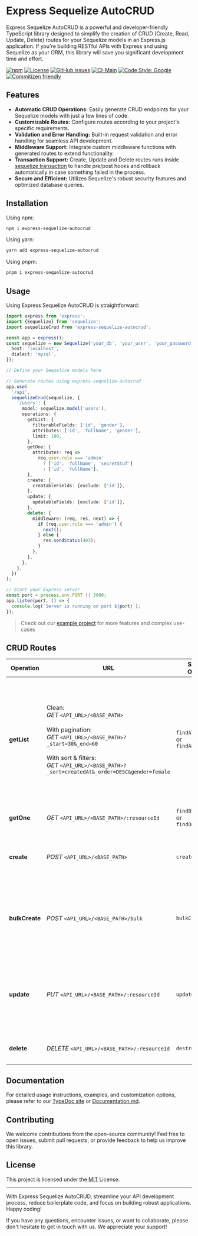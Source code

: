 # Express Sequelize AutoCRUD

Express Sequelize AutoCRUD is a powerful and developer-friendly TypeScript library designed to simplify the creation of CRUD (Create, Read, Update, Delete) routes for your Sequelize models in an Express.js application. If you're building RESTful APIs with Express and using Sequelize as your ORM, this library will save you significant development time and effort.

[![npm](https://img.shields.io/npm/v/express-sequelize-autocrud)](https://www.npmjs.com/package/express-sequelize-autocrud)
[![License](https://img.shields.io/npm/l/express-sequelize-autocrud)](./LICENSE)
[![GitHub issues](https://img.shields.io/github/issues/doralteres/express-sequelize-autocrud)](https://github.com/doralteres/express-sequelize-autocrud/issues)
[![CI-Main](https://github.com/doralteres/express-sequelize-crud/actions/workflows/release.yaml/badge.svg)](https://github.com/doralteres/express-sequelize-crud/actions/workflows/release.yaml)
[![Code Style: Google](https://img.shields.io/badge/code%20style-google-blueviolet.svg)](https://github.com/google/gts)
[![Commitizen friendly](https://img.shields.io/badge/commitizen-friendly-brightgreen.svg)](http://commitizen.github.io/cz-cli/)

## Features

- **Automatic CRUD Operations:** Easily generate CRUD endpoints for your Sequelize models with just a few lines of code.
- **Customizable Routes:** Configure routes according to your project's specific requirements.
- **Validation and Error Handling:** Built-in request validation and error handling for seamless API development.
- **Middleware Support:** Integrate custom middleware functions with generated routes to extend functionality.
- **Transaction Support:** Create, Update and Delete routes runs inside [sequelize transaction](https://sequelize.org/docs/v6/other-topics/transactions/) to handle pre/post hooks and rollback automatically in case something failed in the process.
- **Secure and Efficient:** Utilizes Sequelize's robust security features and optimized database queries.

## Installation

Using npm:

```bash
npm i express-sequelize-autocrud
```

Using yarn:

```bash
yarn add express-sequelize-autocrud
```

Using pnpm:

```bash
pnpm i express-sequelize-autocrud
```

## Usage

Using Express Sequelize AutoCRUD is straightforward:

```typescript
import express from 'express';
import {Sequelize} from 'sequelize';
import sequelizeCrud from 'express-sequelize-autocrud';

const app = express();
const sequelize = new Sequelize('your_db', 'your_user', 'your_password', {
  host: 'localhost',
  dialect: 'mysql',
});

// Define your Sequelize models here

// Generate routes using express-sequelize-autocrud
app.use(
  '/api',
  sequelizeCrud(sequelize, {
    '/users': {
      model: sequelize.model('users'),
      operations: {
        getList: {
          filterableFields: ['id', 'gender'],
          attributes: ['id', 'fullName', 'gender'],
          limit: 100,
        },
        getOne: {
          attributes: req =>
            req.user.role === 'admin'
              ? ['id', 'fullName', 'secretStuf']
              : ['id', 'fullName'],
        },
        create: {
          creatableFields: {exclude: ['id']},
        },
        update: {
          updatableFields: {exclude: ['id']},
        },
        delete: {
          middleware: (req, res, next) => {
            if (req.user.role === 'admin') {
              next();
            } else {
              res.sendStatus(403);
            }
          },
        },
      },
    },
  })
);

// Start your Express server
const port = process.env.PORT || 3000;
app.listen(port, () => {
  console.log(`Server is running on port ${port}`);
});
```

> Check out our [example project](./example) for more features and complex use-cases

## CRUD Routes

| Operation      | URL                                                                                                                                                                                                                       | Sequelize Operation                      | Comment                                                                                                                                                                                                                                                                                                 |
| -------------- | ------------------------------------------------------------------------------------------------------------------------------------------------------------------------------------------------------------------------- | ---------------------------------------- | ------------------------------------------------------------------------------------------------------------------------------------------------------------------------------------------------------------------------------------------------------------------------------------------------------- |
| **getList**    | Clean:<br>_GET_ `<API_URL>/<BASE_PATH>`<br><br>With pagination:<br>_GET_ `<API_URL>/<BASE_PATH>?_start=30&_end=60`<br><br>With sort & filters:<br>_GET_ `<API_URL>/<BASE_PATH>?_sort=createdAt&_order=DESC&gender=female` | `findAll()`<br>or<br>`findAndCountAll()` | - Enable pagination with `pagination: true` in the config.<br>- Pagination automatically adds `Content-Range` header.<br>- Can control which fields can be filterable using `filterableFields` in the config.<br>- Can control which fields can be sortable using `sortableFieldsFields` in the config. |
| **getOne**     | _GET_ `<API_URL>/<BASE_PATH>/:resourceId`                                                                                                                                                                                 | `findByPk()`<br>or<br>`findOne()`        | - Can set custom key (not primary key) using `byField` in the config.                                                                                                                                                                                                                                   |
| **create**     | _POST_ `<API_URL>/<BASE_PATH>`                                                                                                                                                                                            | `create()`                               | - Can control which fields can be added to body request using `creatableFields` in the config.                                                                                                                                                                                                          |
| **bulkCreate** | _POST_ `<API_URL>/<BASE_PATH>/bulk`                                                                                                                                                                                       | `bulkCreate()`                           | - Can control which fields can be added to body request using `creatableFields` in the config.<br />- Can custom the url path with `path` in the config (default: `/bulk`)                                                                                                                              |
| **update**     | _PUT_ `<API_URL>/<BASE_PATH>/:resourceId`                                                                                                                                                                                 | `update()`                               | - Can control which fields can be added to body request using `updatableFields` in the config.<br/>- Can set custom key (not primary key) using byField in the config.                                                                                                                                                                                                          |
| **delete**     | _DELETE_ `<API_URL>/<BASE_PATH>/:resourceId`                                                                                                                                                                              | `destroy()`                              |- Can set custom key (not primary key) using byField in the config.                                                                                                                                                                                                                                                                                                         |
## Documentation

For detailed usage instructions, examples, and customization options, please refer to our [TypeDoc site](https://doralteres.github.io/express-sequelize-autocrud/) or [Documentation.md](./DOCUMENTATION.md).

## Contributing

We welcome contributions from the open-source community! Feel free to open issues, submit pull requests, or provide feedback to help us improve this library.

## License

This project is licensed under the [MIT](./LICENSE) License.

---

With Express Sequelize AutoCRUD, streamline your API development process, reduce boilerplate code, and focus on building robust applications. Happy coding!

If you have any questions, encounter issues, or want to collaborate, please don't hesitate to get in touch with us. We appreciate your support!
